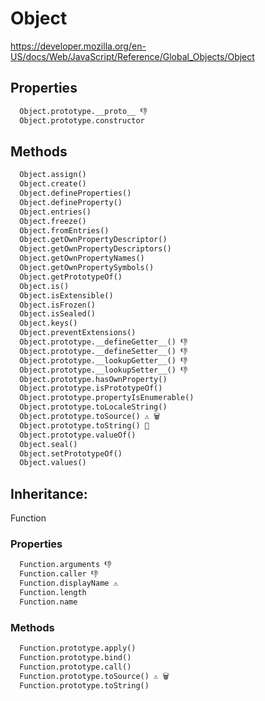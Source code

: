 # Object

https://developer.mozilla.org/en-US/docs/Web/JavaScript/Reference/Global_Objects/Object

## Properties

```md
  Object.prototype.__proto__ 👎
  Object.prototype.constructor
```

## Methods

```md
  Object.assign()
  Object.create()
  Object.defineProperties()
  Object.defineProperty()
  Object.entries()
  Object.freeze()
  Object.fromEntries()
  Object.getOwnPropertyDescriptor()
  Object.getOwnPropertyDescriptors()
  Object.getOwnPropertyNames()
  Object.getOwnPropertySymbols()
  Object.getPrototypeOf()
  Object.is()
  Object.isExtensible()
  Object.isFrozen()
  Object.isSealed()
  Object.keys()
  Object.preventExtensions()
  Object.prototype.__defineGetter__() 👎
  Object.prototype.__defineSetter__() 👎
  Object.prototype.__lookupGetter__() 👎
  Object.prototype.__lookupSetter__() 👎
  Object.prototype.hasOwnProperty()
  Object.prototype.isPrototypeOf()
  Object.prototype.propertyIsEnumerable()
  Object.prototype.toLocaleString()
  Object.prototype.toSource() ⚠️ 🗑
  Object.prototype.toString() 🚀
  Object.prototype.valueOf()
  Object.seal()
  Object.setPrototypeOf()
  Object.values()
```

## Inheritance:

Function

### Properties

```md
  Function.arguments 👎
  Function.caller 👎
  Function.displayName ⚠️
  Function.length
  Function.name
```

### Methods

```md
  Function.prototype.apply()
  Function.prototype.bind()
  Function.prototype.call()
  Function.prototype.toSource() ⚠️ 🗑
  Function.prototype.toString()
```
